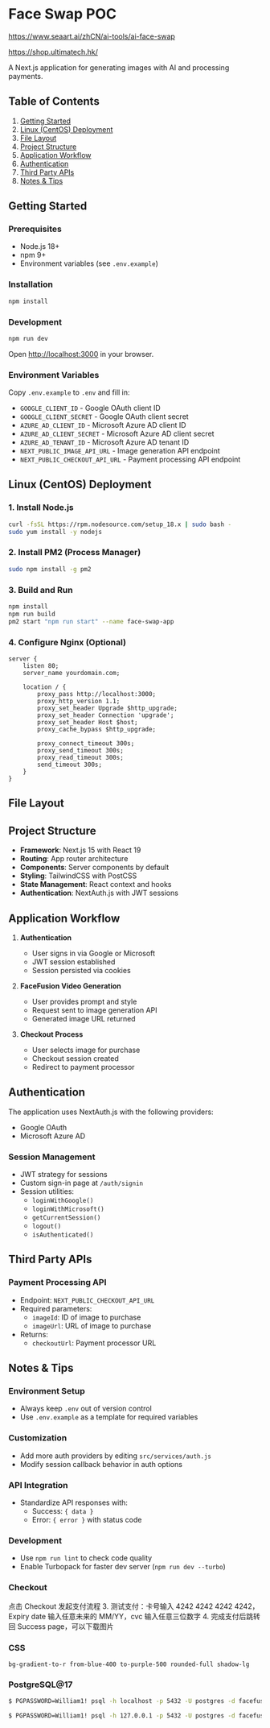 # Face Swap POC

https://www.seaart.ai/zhCN/ai-tools/ai-face-swap

https://shop.ultimatech.hk/

A Next.js application for generating images with AI and processing payments.

## Table of Contents
1. [Getting Started](#getting-started)
2. [Linux (CentOS) Deployment](#linux-centos-deployment)
3. [File Layout](#file-layout)
4. [Project Structure](#project-structure)
5. [Application Workflow](#application-workflow)
6. [Authentication](#authentication)
7. [Third Party APIs](#third-party-apis)
8. [Notes & Tips](#notes--tips)

## Getting Started

### Prerequisites
- Node.js 18+
- npm 9+
- Environment variables (see `.env.example`)

### Installation
```bash
npm install
```

### Development
```bash
npm run dev
```

Open [http://localhost:3000](http://localhost:3000) in your browser.

### Environment Variables
Copy `.env.example` to `.env` and fill in:
- `GOOGLE_CLIENT_ID` - Google OAuth client ID
- `GOOGLE_CLIENT_SECRET` - Google OAuth client secret
- `AZURE_AD_CLIENT_ID` - Microsoft Azure AD client ID
- `AZURE_AD_CLIENT_SECRET` - Microsoft Azure AD client secret
- `AZURE_AD_TENANT_ID` - Microsoft Azure AD tenant ID
- `NEXT_PUBLIC_IMAGE_API_URL` - Image generation API endpoint
- `NEXT_PUBLIC_CHECKOUT_API_URL` - Payment processing API endpoint

## Linux (CentOS) Deployment

### 1. Install Node.js
```bash
curl -fsSL https://rpm.nodesource.com/setup_18.x | sudo bash -
sudo yum install -y nodejs
```

### 2. Install PM2 (Process Manager)
```bash
sudo npm install -g pm2
```

### 3. Build and Run
```bash
npm install
npm run build
pm2 start "npm run start" --name face-swap-app
```

### 4. Configure Nginx (Optional)
```nginx
server {
    listen 80;
    server_name yourdomain.com;

    location / {
        proxy_pass http://localhost:3000;
        proxy_http_version 1.1;
        proxy_set_header Upgrade $http_upgrade;
        proxy_set_header Connection 'upgrade';
        proxy_set_header Host $host;
        proxy_cache_bypass $http_upgrade;

        proxy_connect_timeout 300s;
        proxy_send_timeout 300s;
        proxy_read_timeout 300s;
        send_timeout 300s;
    }
}
```

## File Layout


## Project Structure

- **Framework**: Next.js 15 with React 19
- **Routing**: App router architecture
- **Components**: Server components by default
- **Styling**: TailwindCSS with PostCSS
- **State Management**: React context and hooks
- **Authentication**: NextAuth.js with JWT sessions

## Application Workflow

1. **Authentication**
   - User signs in via Google or Microsoft
   - JWT session established
   - Session persisted via cookies

2. **FaceFusion Video Generation**
   - User provides prompt and style
   - Request sent to image generation API
   - Generated image URL returned

3. **Checkout Process**
   - User selects image for purchase
   - Checkout session created
   - Redirect to payment processor

## Authentication

The application uses NextAuth.js with the following providers:
- Google OAuth
- Microsoft Azure AD

### Session Management
- JWT strategy for sessions
- Custom sign-in page at `/auth/signin`
- Session utilities:
  - `loginWithGoogle()`
  - `loginWithMicrosoft()`
  - `getCurrentSession()`
  - `logout()`
  - `isAuthenticated()`

## Third Party APIs

### Payment Processing API
- Endpoint: `NEXT_PUBLIC_CHECKOUT_API_URL`
- Required parameters:
  - `imageId`: ID of image to purchase
  - `imageUrl`: URL of image to purchase
- Returns:
  - `checkoutUrl`: Payment processor URL

## Notes & Tips

### Environment Setup
- Always keep `.env` out of version control
- Use `.env.example` as a template for required variables

### Customization
- Add more auth providers by editing `src/services/auth.js`
- Modify session callback behavior in auth options

### API Integration
- Standardize API responses with:
  - Success: `{ data }`
  - Error: `{ error }` with status code

### Development
- Use `npm run lint` to check code quality
- Enable Turbopack for faster dev server (`npm run dev --turbo`)


### Checkout

点击 Checkout 发起支付流程
3. 测试支付：卡号输入 4242 4242 4242 4242，Expiry date 输入任意未来的 MM/YY，cvc 输入任意三位数字
4. 完成支付后跳转回 Success page，可以下载图片

### CSS

`bg-gradient-to-r from-blue-400 to-purple-500 rounded-full shadow-lg`

### PostgreSQL@17

```bash
$ PGPASSWORD=William1! psql -h localhost -p 5432 -U postgres -d facefusion -c "\l"

$ PGPASSWORD=William1! psql -h 127.0.0.1 -p 5432 -U postgres -d facefusion -c "\conninfo"
```
